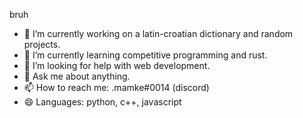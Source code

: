 bruh

- 🔭 I’m currently working on a latin-croatian dictionary and random projects.
- 🌱 I’m currently learning competitive programming and rust.
- 🤔 I’m looking for help with web development.
- 💬 Ask me about anything.
- 📫 How to reach me: .mamke#0014 (discord)
- 😄 Languages: python, c++, javascript
